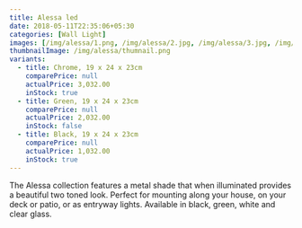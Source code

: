 ```yaml
---
title: Alessa led
date: 2018-05-11T22:35:06+05:30
categories: [Wall Light]
images: [/img/alessa/1.png, /img/alessa/2.jpg, /img/alessa/3.jpg, /img/alessa/4.jpg, /img/alessa/5.jpg, /img/alessa/6.jpg]
thumbnailImage: /img/alessa/thumnail.png
variants: 
  - title: Chrome, 19 x 24 x 23cm
    comparePrice: null
    actualPrice: 3,032.00
    inStock: true
  - title: Green, 19 x 24 x 23cm
    comparePrice: null
    actualPrice: 2,032.00
    inStock: false
  - title: Black, 19 x 24 x 23cm
    comparePrice: null
    actualPrice: 1,032.00
    inStock: true
---
```


The Alessa collection features a metal shade that when illuminated provides a beautiful two toned look. Perfect for mounting along your house, on your deck or patio, or as entryway lights. Available in black, green, white and clear glass.